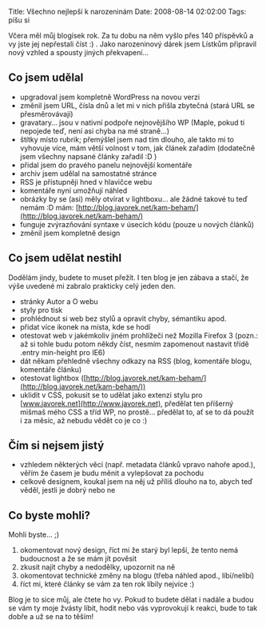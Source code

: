 Title: Všechno nejlepší k narozeninám
Date: 2008-08-14 02:02:00
Tags: píšu si

Včera měl můj blogísek rok. Za tu dobu na něm vyšlo přes
140 příspěvků a vy jste jej nepřestali číst :) . Jako narozeninový
dárek jsem Lístkům připravil nový vzhled a spousty jiných
překvapení…

## Co jsem udělal

-   upgradoval jsem kompletně WordPress na novou verzi
-   změnil jsem URL, čísla dnů a let mi v nich přišla zbytečná
    (stará URL se přesměrovávají)
-   gravatary… jsou v nativní podpoře nejnovějšího WP (Maple, pokud
    ti nepojede teď, není asi chyba na mé straně…)
-   štítky místo rubrik; přemýšlel jsem nad tím dlouho, ale takto
    mi to vyhovuje více, mám větší volnost v tom, jak článek zařadím
    (dodatečně jsem všechny napsané články zařadil :D )
-   přidal jsem do pravého panelu nejnovější komentáře
-   archiv jsem udělal na samostatné stránce
-   RSS je přístupněji hned v hlavičce webu
-   komentáře nyní umožňují náhled
-   obrázky by se (asi) měly otvírat v lightboxu…
    ale žádné takové tu teď nemám :D
    mám: [http://blog.javorek.net/kam-beham/](http://blog.javorek.net/kam-beham/)
-   funguje zvýrazňování syntaxe v úsecích kódu (pouze u nových
    článků)
-   změnil jsem kompletně design

## Co jsem udělat nestihl

Dodělám jindy, budete to muset přežít. I ten blog je jen zábava a
stačí, že výše uvedené mi zabralo prakticky celý jeden den.

-   stránky Autor a O webu
-   styly pro tisk
-   prohlédnout si web bez stylů a opravit chyby, sémantiku apod.
-   přidat více ikonek na místa, kde se hodí
-   otestovat web v jakémkoliv jiném prohlížeči než Mozilla Firefox
    3 (pozn.: až si tohle budu potom někdy číst, nesmím zapomenout
    nastavit třídě .entry min-height pro IE6)
-   dát někam přehledně všechny odkazy na RSS (blog, komentáře
    blogu, komentáře článku)
-   otestovat lightbox
    ([http://blog.javorek.net/kam-beham/](http://blog.javorek.net/kam-beham/))
-   uklidit v CSS, pokusit se to udělat jako extenzi stylu pro
    [www.javorek.net](http://www.javorek.net), předělat ten příšerný
    mišmaš mého CSS a tříd WP, no prostě… předělat to, ať se to dá
    použít i za měsíc, až nebudu vědět co je co :)

## Čím si nejsem jistý

-   vzhledem některých věcí (např. metadata článků vpravo nahoře
    apod.), věřím že časem je budu měnit a vylepšovat za pochodu
-   celkově designem, koukal jsem na něj už příliš dlouho na to,
    abych teď věděl, jestli je dobrý nebo ne

## Co byste mohli?

Mohli byste… ;)

1.  okomentovat nový design, říct mi že starý byl lepší, že tento
    nemá budoucnost a že se mám jít pověsit
2.  zkusit najít chyby a nedodělky, upozornit na ně
3.  okomentovat technické změny na blogu (třeba náhled apod.,
    líbí/nelíbí)
4.  říct mi, které články se vám za ten rok líbily nejvíce :)

Blog je to sice můj, ale čtete ho vy. Pokud to budete dělat
i nadále a budou se vám ty moje žvásty líbit, hodit nebo vás
vyprovokují k reakci, bude to tak dobře a už se na to těším!